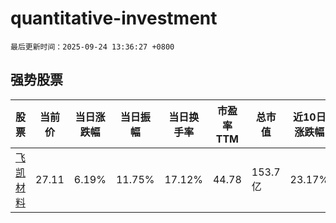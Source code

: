 # quantitative-investment

`最后更新时间：2025-09-24 13:36:27 +0800`

## 强势股票

|股票|当前价|当日涨跌幅|当日振幅|当日换手率|市盈率TTM|总市值|近10日涨跌幅|
|----|----|----|----|----|----|----|----|
|[飞凯材料](https://xueqiu.com/S/SZ300398)|27.11|6.19%|11.75%|17.12%|44.78|153.7亿|23.17%|
